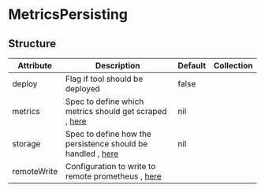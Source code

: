 # MetricsPersisting 
 

## Structure 
 

| Attribute   | Description                                                                    | Default | Collection  |
| ----------- | ------------------------------------------------------------------------------ | ------- | ----------  |
| deploy      | Flag if tool should be deployed                                                |  false  |             |
| metrics     | Spec to define which metrics should get scraped , [here](Metrics.md)           |  nil    |             |
| storage     | Spec to define how the persistence should be handled , [here](storage/Spec.md) |  nil    |             |
| remoteWrite | Configuration to write to remote prometheus , [here](RemoteWrite.md)           |         |             |